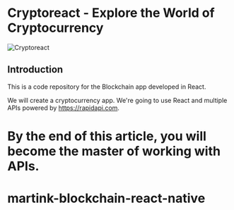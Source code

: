 # Cryptoreact - Explore the World of Cryptocurrency

![Cryptoreact](https://i.i.co/8gh5Jc8/image.png)

## Introduction
This is a code repository for the Blockchain app developed in React. 

We will create a cryptocurrency app. We're going to use React and multiple APIs powered by https://rapidapi.com.

By the end of this article, you will become the master of working with APIs.
=======
# martink-blockchain-react-native
